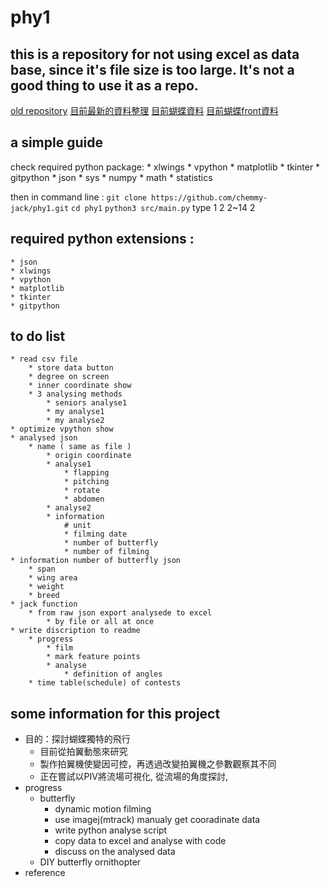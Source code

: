 # phy1
## this is a repository for not using excel as data base, since it's file size is too large. It's not a good thing to use it as a repo. 
[old repository](https://github.com/chemmy-jack/phy)
[目前最新的資料整理](https://docs.google.com/spreadsheets/d/1CANEBRG2YRJyrXlpOOC52pnUBJTdqH6G90x_D38qdVU/edit?usp=sharing)
[目前蝴蝶資料](https://docs.google.com/spreadsheets/d/1zfbFTa0ONDA5KLNcvF6RCnSnSxjnCh9jZJ9CPZcXeJA/edit?usp=sharing)
[目前蝴蝶front資料](https://docs.google.com/spreadsheets/d/1cpXIM-xyUM_NZUEXTr3m5iaQ-iiMJKjRhuRAytge0l8/edit?usp=sharing)

## a simple guide
check required python package:
	* xlwings
	* vpython
	* matplotlib
	* tkinter
	* gitpython
	* json
	* sys
	* numpy
	* math
	* statistics

then in command line : 
` git clone https://github.com/chemmy-jack/phy1.git ` 
` cd phy1 ` 
` python3 src/main.py ` 
type 1 <Enter> 2 <Enter> 2~14 <Enter> 2 <Enter> 


## required python extensions :
	* json
	* xlwings
	* vpython
	* matplotlib
	* tkinter
	* gitpython

## to do list 
	* read csv file 
		* store data button
		* degree on screen
		* inner coordinate show 
		* 3 analysing methods
			* seniors analyse1
			* my analyse1
			* my analyse2
	* optimize vpython show
	* analysed json
		* name ( same as file )
			* origin coordinate
			* analyse1
				* flapping
				* pitching
				* rotate
				* abdomen
			* analyse2
			* information
				# unit
				* filming date 
				* number of butterfly
				* number of filming
	* information number of butterfly json
		* span
		* wing area
		* weight
		* breed
	* jack function
		* from raw json export analysede to excel
			* by file or all at once
	* write discription to readme
		* progress
			* film
			* mark feature points
			* analyse
				* definition of angles
		* time table(schedule) of contests
## some information for this project
* 目的：探討蝴蝶獨特的飛行
	* 目前從拍翼動態來研究
	* 製作拍翼機使變因可控，再透過改變拍翼機之參數觀察其不同
	* 正在嘗試以PIV將流場可視化, 從流場的角度探討,
* progress
	* butterfly
		* dynamic motion filming
		* use imagej(mtrack) manualy get cooradinate data
		* write python analyse script
		* copy data to excel and analyse with code
		* discuss on the analysed data
	* DIY butterfly ornithopter
* reference

